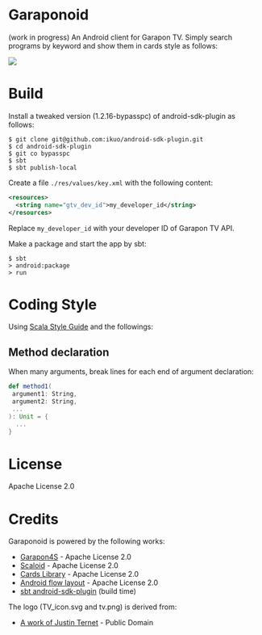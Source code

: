 # Garaponoid
(work in progress) An Android client for Garapon TV.
Simply search programs by keyword and show them in cards style as follows:

![](http://drive.google.com/uc?export=view&id=0B13qn3aDmWCOSnBIZDVuTm01YVk)

# Build
Install a tweaked version (1.2.16-bypasspc) of android-sdk-plugin as follows:
```
$ git clone git@github.com:ikuo/android-sdk-plugin.git
$ cd android-sdk-plugin
$ git co bypasspc
$ sbt
$ sbt publish-local
```

Create a file `./res/values/key.xml` with the following content:

```xml
<resources>
  <string name="gtv_dev_id">my_developer_id</string>
</resources>
```

Replace `my_developer_id` with your developer ID of Garapon TV API.

Make a package and start the app by sbt:

```
$ sbt
> android:package
> run
```

# Coding Style
Using [Scala Style Guide](http://docs.scala-lang.org/style/)
and the followings:

## Method declaration
When many arguments, break lines for each end of argument declaration:

```scala
def method1(
 argument1: String,
 argument2: String,
 ...
): Unit = {
  ...
}
```

# License
Apache License 2.0

# Credits
Garaponoid is powered by the following works:

- [Garapon4S](https://github.com/ikuo/garapon4s) - Apache License 2.0
- [Scaloid](https://github.com/pocorall/scaloid) - Apache License 2.0
- [Cards Library](https://github.com/gabrielemariotti/cardslib) - Apache License 2.0
- [Android flow layout](https://github.com/ApmeM/android-flowlayout) - Apache License 2.0
- [sbt android-sdk-plugin](https://github.com/pfn/android-sdk-plugin) (build time)

The logo (TV_icon.svg and tv.png) is derived from:

- [A work of Justin Ternet](http://openclipart.org/detail/182928/tv-cartoon-empty-by-justin-ternet-182928) - Public Domain

